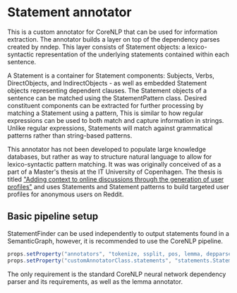 Statement annotator
===================
This is a custom annotator for CoreNLP that can be used for information extraction.
The annotator builds a layer on top of the dependency parses created by nndep.
This layer consists of Statement objects: a lexico-syntactic representation of the underlying statements
contained within each sentence.

A Statement is a container for Statement components: Subjects, Verbs, DirectObjects, and IndirectObjects -
as well as embedded Statement objects representing dependent clauses.
The Statement objects of a sentence can be matched using the StatementPattern class.
Desired constituent components can be extracted for further processing by matching a Statement using a pattern,
This is similar to how regular expressions can be used to both match and capture information in strings.
Unlike regular expressions, Statements will match against grammatical patterns rather than string-based patterns.

This annotator has not been developed to populate large knowledge databases,
but rather as way to structure natural language to allow for lexico-syntactic pattern matching.
It was was originally conceived of as a part of a Master's thesis at the IT University of Copenhagen.
The thesis is titled ["Adding context to online discussions through the generation of user profiles"](https://github.com/simongray/StatementAnnotator/raw/master/Thesis_final_no_appendix_fixed.pdf)
and uses Statements and Statement patterns to build targeted user profiles for anonymous users on Reddit.

Basic pipeline setup
--------------------
StatementFinder can be used independently to output statements found in a SemanticGraph,
however, it is recommended to use the CoreNLP pipeline.

```java
props.setProperty("annotators", "tokenize, ssplit, pos, lemma, depparse, statements");
props.setProperty("customAnnotatorClass.statements", "statements.StatementAnnotator");
```

The only requirement is the standard CoreNLP neural network dependency parser and its requirements,
as well as the lemma annotator.
